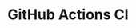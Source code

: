# GitHub Actions CI


























































































































































































































































































































































































































































































































































































































































































































































































































































































































































































































































































































































































































































































































































































































































































































































































































